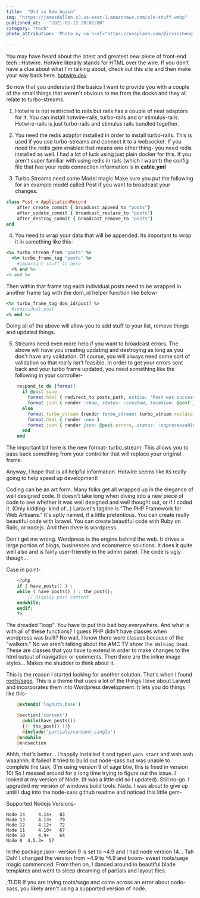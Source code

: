 ```yaml
---
title:  "Old is New Again"
img: "https://jamesdallen.s3.us-east-1.amazonaws.com/old-stuff.webp"
published_at:   "2021-01-12 20:02:00"
category: "tech"
photo_attribution: 'Photo by <a href="https://unsplash.com/@irvinzheng?utm_content=creditCopyText&utm_medium=referral&utm_source=unsplash">Irvin Zheng</a> on <a href="https://unsplash.com/photos/black-sewing-machine-on-table-EsoI7v-tHDA?utm_content=creditCopyText&utm_medium=referral&utm_source=unsplash">Unsplash</a>
      '
---
```


You may have heard about the latest and greatest new piece of front-end tech : Hotwire. Hotwire literally stands for HTML over the wire. If you don't have a clue about what I'm talking about, check out this site and then make your way back here. [hotwire.dev](https://hotwire.dev)

So now that you understand the basics I want to provide you with a couple of the small things that weren't obvious to me from the docks and they all relate to turbo-streams.

1. Hotwire is not restricted to rails but rails has a couple of neat adaptors for it.
   You can install hotwire-rails, turbo-rails and or stimulus-rails. Hotwire-rails is just turbo-rails and stimulus rails bundled together.

2. You need the redis adaptor installed in order to install turbo-rails.
   This is used if you use turbo-streams and connect it to a websocket. If you need the redis gem enabled that means one other thing- you need redis installed as well. I had a lot of luck using just plain docker for this. If you aren't super familiar with using redis in rails (which I wasn't) the config file that has your redis connection information is in **cable.yml**

3. Turbo Streams need some Model magic
   Make sure you put the following for an example model called Post if you want to broadcast your changes.
```ruby
class Post < ApplicationRecord
    after_create_commit { broadcast_append_to "posts"}
    after_update_commit { broadcast_replace_to "posts"}
    after_destroy_commit { broadcast_remove_to "posts"}
end
```

4. You need to wrap your data that will be appended.
   Its important to wrap it in something like this-
```ruby
<%= turbo_stream_from "posts" %>
  <%= turbo_frame_tag "posts" %>
    #important stuff in here
  <% end %>
<% end %>
```
Then within that frame tag each individual posts need to be wrapped in another frame tag with the dom_id helper function like below-
```ruby
<%= turbo_frame_tag dom_id(post) %>
  #individual post
<% end %>
```
Doing all of the above will allow you to add stuff to your list, remove things and updated things.

5. Streams need even more help if you want to broadcast errors.
   The above will have you creating updating and destroying as long as you don't have any validation. Of course, you will always need some sort of validation so that really isn't feasible. In order to get your errors sent back and your turbo frame updated, you need something like the following in your controller-
```ruby
    respond_to do |format|
      if @post.save
        format.html { redirect_to posts_path, notice: 'Post was successfully created.' }
        format.json { render :show, status: :created, location: @post }
      else
        format.turbo_stream {render turbo_stream: turbo_stream.replace(@post, partial: "posts/form", locals: {post: @post})}
        format.html { render :new }
        format.json { render json: @post.errors, status: :unprocessable_entity }
      end
    end
```
The important bit here is the new format- turbo_stream. This allows you to pass back something from your controller that will replace your original frame.

Anyway, I hope that is all helpful information. Hotwire seems like its really going to help speed up development!

Coding can be an art form. Many folks get all wrapped up in the elegance of well designed code. It doesn't take long when diving into a new piece of code to see whether it was well designed and well thought out, or if I coded it. (Only kidding- kind of...) Laravel's tagline is "The PHP Framework for Web Artisans." It's aptly named, if a little pretentious. You can create really beautiful code with laravel. You can create beautiful code with Ruby on Rails, or nodejs. And then there is wordpress.

Don't get me wrong. Wordpress is the engine behind the web. It drives a large portion of blogs, businesses and ecommerce solutions. It does it quite well also and is fairly user-friendly in the admin panel. The code is ugly though...

Case in point-

```php
    <?php 
    if ( have_posts() ) : 
    while ( have_posts() ) : the_post(); 
        // Display post content
    endwhile; 
    endif; 
    ?>
```

The dreaded "loop". You have to put this bad boy everywhere. And what is with all of these functions? I guess PHP didn't have classes when wordpress was built? No wait, I know there were classes because of the "walkers." No we aren't talking about the AMC TV show `The Walking Dead`. These are classes that you have to extend in order to make changes to the html output of navigation or comments. Then there are the inline image styles... Makes me shudder to think about it.

This is the reason I started looking for another solution. That's when I found [roots/sage](https://roots.io/sage/). This is a theme that uses a lot of the things I love about Laravel and incorporates them into Wordpress development. It lets you do things like this-

```php
    @extends('layouts.base')

    @section('content')
      @while(have_posts())
      {!! the_post() !!}
      @include('partials/content-single')
    @endwhile
    @endsection
```

Ahhh, that's better... I happily installed it and typed `yarn start` and wah wah waaahhh. It failed! It tried to build out node-sass but was unable to complete the task. (I'm using version 9 of sage btw, this is fixed in version 10) So I messed around for a long time trying to figure out the issue. I looked at my version of Node. (It was a little old so I updated). Still no-go. I upgraded my version of windows build tools. Nada. I was about to give up until I dug into the node-sass github readme and noticed this little gem-

Supported Nodejs Versions-

    Node 14 	4.14+ 	83
    Node 13 	4.13+ 	79
    Node 12 	4.12+ 	72
    Node 11 	4.10+ 	67
    Node 10 	4.9+ 	64
    Node 8 	4.5.3+ 	57

In the package.json- version 9 is set to ~4.9 and I had node version 14... Tah Dah! I changed the version from ~4.9 to ^4.9 and boom- sweet roots/sage magic commenced. From then on, I danced around in beautiful blade templates and went to sleep dreaming of partials and layout files.

;TLDR
If you are trying roots/sage and come across an error about node-sass, you likely aren't using a supported version of node.
